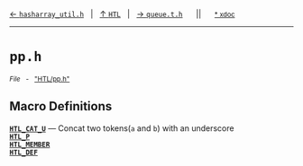 [&#8592; `hasharray_util.h`](HTL--hasharray_util.h.md)&nbsp;&nbsp;&nbsp;|&nbsp;&nbsp;&nbsp;[&#8593; `HTL`](HTL.md)&nbsp;&nbsp;&nbsp;|&nbsp;&nbsp;&nbsp;[&#8594; `queue.t.h`](HTL--queue.md)&nbsp;&nbsp;&nbsp;&nbsp;&nbsp;&nbsp;||&nbsp;&nbsp;&nbsp;&nbsp;&nbsp;&nbsp;<small>[\* xdoc](../xdoc/HTL/pp.xmd#L1)</small>
***

# `pp.h`
<small>*File* &nbsp; - &nbsp; ["HTL/pp.h"](../include/HTL/pp.h)</small>  
## Macro Definitions
**[`HTL_CAT_U`](HTL--pp--htl_cat_u.md)** &#8213; Concat two tokens(`a` and `b`) with an underscore  
**[`HTL_P`](HTL--pp--htl_p.md)**  
**[`HTL_MEMBER`](HTL--pp--htl_member.md)**  
**[`HTL_DEF`](HTL--pp--htl_def.md)**  

